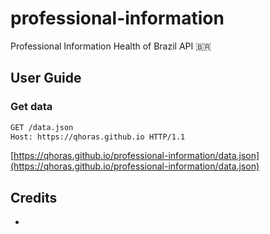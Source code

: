 # professional-information

Professional Information Health of Brazil API 🇧🇷


## User Guide

### Get data

```bash
GET /data.json
Host: https://qhoras.github.io HTTP/1.1
```
[https://qhoras.github.io/professional-information/data.json](https://qhoras.github.io/professional-information/data.json)

## Credits

- []()